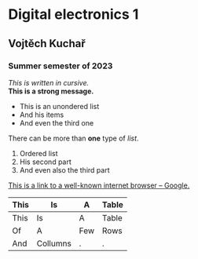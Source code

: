 # Digital electronics 1
## Vojtěch Kuchař
### Summer semester of 2023
_This is written in cursive._<br>
__This is a strong message.__<br>
- This is an unondered list
- And his items
- And even the third one<br>

There can be more than __one__ type of _list_.<br>
1. Ordered list
2. His second part
3. And even also the third part

[This is a link to a well-known internet browser – Google.](https://google.com "Google.com")

|This|Is|A|Table|
|----|--|-|-----|
|This|Is|A|Table|
|Of  |A |Few|Rows|
|And |Collumns|.|.|

```vhdl

```
